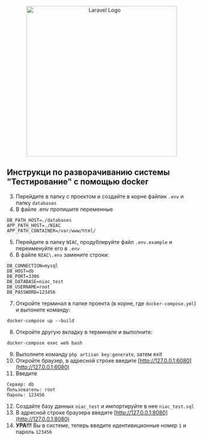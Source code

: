 <p align="center"><img src="https://raw.githubusercontent.com/laravel/art/master/logo-lockup/5%20SVG/2%20CMYK/1%20Full%20Color/laravel-logolockup-cmyk-red.svg" width="400" alt="Laravel Logo"></p>

## Инструкци по разворачиванию системы "Тестирование" с помощью docker

3. Перейдите в папку с проектом и создайте в корне файлик `.env` и папку `databases`
4. В файле .env  пропишите переменные
```
DB_PATH_HOST=./databases
APP_PATH_HOST=./NIAC
APP_PATH_CONTAINER=/var/www/html/
```
5. Перейдите в папку `NIAC`, продублируйте файл `.env.example` и переименуйте его в `.env`
6. В файле `NIAC\.env` замените строки:
```
DB_CONNECTION=mysql
DB_HOST=db
DB_PORT=3306
DB_DATABASE=niac_test
DB_USERNAME=root
DB_PASSWORD=123456
```
7. Откройте терминал в папке проекта (в корне, где `docker-compose.yml`) и выпоните команду:
```
docker-compose up --build
```
8. Откройте другую вкладку в терминале и выполните:
```
docker-compose exec web bash
```
9. Выполните команду ``` php artisan key:generate ```, затем exit
10. Откройте браузер, в адресной строке введите [http://127.0.0.1:6080](http://127.0.0.1:6080)
11. Введите 
```
Сервер: db
Пользователь: root
Пароль: 123456
```
12. Создайте базу данных `niac_test` и импортируйте в нее `niac_test.sql`
13. В адресной строке браузера введите [http://127.0.0.1:8080](http://127.0.0.1:8080)
14. **УРА!!!** Вы в системе, теперь введите идентивиционные номер `1` и пароль `123456`
